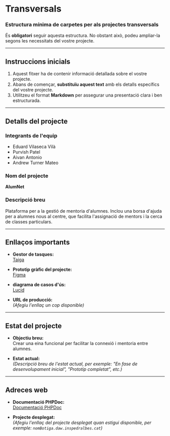 # **Transversals**
### Estructura mínima de carpetes per als projectes transversals

És **obligatori** seguir aquesta estructura. No obstant això, podeu ampliar-la segons les necessitats del vostre projecte.

---

## **Instruccions inicials**
1. Aquest fitxer ha de contenir informació detallada sobre el vostre projecte.  
2. Abans de començar, **substituïu aquest text** amb els detalls específics del vostre projecte.  
3. Utilitzeu el format **Markdown** per assegurar una presentació clara i ben estructurada.  

---

## **Detalls del projecte**

### **Integrants de l'equip**
- Eduard Vilaseca Vilà  
- Purvish Patel  
- Aivan Antonio
- Andrew Turner Mateo  

### **Nom del projecte**  
**AlumNet**

### **Descripció breu**  
Plataforma per a la gestió de mentoria d'alumnes. Inclou una borsa d'ajuda per a alumnes nous al centre, que facilita l'assignació de mentors i la cerca de classes particulars.

---

## **Enllaços importants**

- **Gestor de tasques:**  
  [Taiga](https://tree.taiga.io/project/purvish69-proyecto-2/timeline)  

- **Prototip gràfic del projecte:**  
  [Figma](https://www.figma.com/proto/6ojGuTXI9fC8FgknmcPYT7/Figma-basics?node-id=611-20&node-type=canvas&t=xNYITgF629lrHz68-1&scaling=min-zoom&content-scaling=fixed&page-id=601%3A9&starting-point-node-id=611%3A20)

- **diagrama de casos d'ús:**  
  [Lucid](https://lucid.app/lucidchart/60f99ff8-b7d6-430a-bdd9-3b6aeb4d17b5/edit?viewport_loc=-2158%2C-52%2C5657%2C2462%2C.Q4MUjXso07N&invitationId=inv_d03d0663-ee0b-4727-8334-563705b1af2a)

- **URL de producció:**  
  *(Afegiu l'enllaç un cop disponible)*  

---

## **Estat del projecte**

- **Objectiu breu:**  
Crear una eina funcional per facilitar la connexió i mentoria entre alumnes.  

- **Estat actual:**  
*(Descripció breu de l'estat actual, per exemple: "En fase de desenvolupament inicial", "Prototip completat", etc.)*

---

## **Adreces web**

- **Documentació PHPDoc:**  
  [Documentació PHPDoc](https://daw.inspedralbes.cat)  

- **Projecte desplegat:**  
  *(Afegiu l'enllaç del projecte desplegat quan estigui disponible, per exemple: `nomBotiga.daw.inspedralbes.cat`)*  
